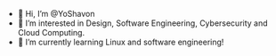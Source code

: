 - 👋 Hi, I’m @YoShavon
- 👀 I’m interested in Design, Software Engineering, Cybersecurity and Cloud Computing.
- 🌱 I’m currently learning Linux and software engineering!

<!---
YoShavon/YoShavon is a ✨ special ✨ repository because its `README.md` (this file) appears on your GitHub profile.
You can click the Preview link to take a look at your changes.
--->
